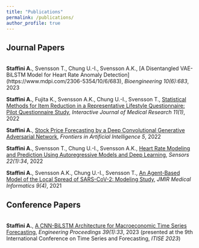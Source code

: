 ```yaml
---
title: "Publications"
permalink: /publications/
author_profile: true
---
```


## Journal Papers
<br>
<b>Staffini A.</b>, Svensson T., Chung U.-I., Svensson A.K., [A Disentangled VAE-BiLSTM Model for Heart Rate Anomaly Detection](https://www.mdpi.com/2306-5354/10/6/683), <i>Bioengineering 10(6):683</i>, 2023

<b>Staffini A.</b>, Fujita K., Svensson A.K., Chung U.-I., Svensson T., [Statistical Methods for Item Reduction in a Representative Lifestyle Questionnaire: Pilot Questionnaire Study](https://www.i-jmr.org/2022/1/e28692/), <i>Interactive Journal of Medical Research 11(1)</i>, 2022

<b>Staffini A.</b>, [Stock Price Forecasting by a Deep Convolutional Generative Adversarial Network](https://www.frontiersin.org/articles/10.3389/frai.2022.837596/full), <i>Frontiers in Artificial Intelligence 5</i>, 2022

<b>Staffini A.</b>, Svensson T., Chung U.-I., Svensson A.K., [Heart Rate Modeling and Prediction Using Autoregressive Models and Deep Learning](https://www.mdpi.com/1424-8220/22/1/34), <i>Sensors 22(1):34</i>, 2022

<b>Staffini A.</b>, Svensson A.K., Chung U.-I., Svensson T., [An Agent-Based Model of the Local Spread of SARS-CoV-2: Modeling Study](https://medinform.jmir.org/2021/4/e24192/), <i>JMIR Medical Informatics 9(4)</i>, 2021
<br>

## Conference Papers
<br>
<b>Staffini A.</b>, <a href="https://www.mdpi.com/2673-4591/39/1/33">A CNN-BiLSTM Architecture for Macroeconomic Time Series Forecasting</a>, <i>Engineering Proceedings 39(1):33</i>, 2023 (presented at the 9th International Conference on Time Series and Forecasting, <i>ITISE 2023</i>)
<br>
